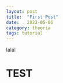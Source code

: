 ```yaml
---
layout: post
title:  "First Post"
date:   2022-05-06
category: theoria
tags: tutorial
---
```

lalal

# TEST